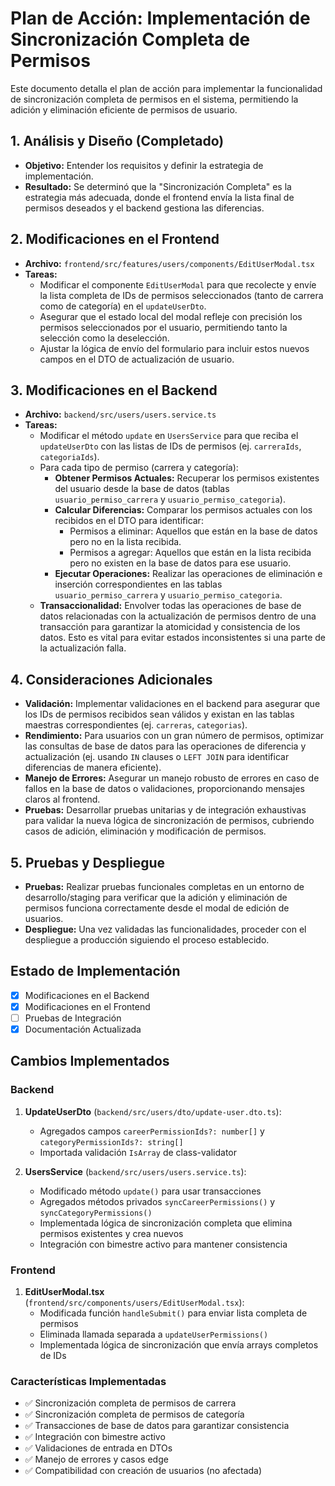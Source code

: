 # Plan de Acción: Implementación de Sincronización Completa de Permisos

Este documento detalla el plan de acción para implementar la funcionalidad de sincronización completa de permisos en el sistema, permitiendo la adición y eliminación eficiente de permisos de usuario.

## 1. Análisis y Diseño (Completado)

*   **Objetivo:** Entender los requisitos y definir la estrategia de implementación.
*   **Resultado:** Se determinó que la "Sincronización Completa" es la estrategia más adecuada, donde el frontend envía la lista final de permisos deseados y el backend gestiona las diferencias.

## 2. Modificaciones en el Frontend

*   **Archivo:** `frontend/src/features/users/components/EditUserModal.tsx`
*   **Tareas:**
    *   Modificar el componente `EditUserModal` para que recolecte y envíe la lista completa de IDs de permisos seleccionados (tanto de carrera como de categoría) en el `updateUserDto`.
    *   Asegurar que el estado local del modal refleje con precisión los permisos seleccionados por el usuario, permitiendo tanto la selección como la deselección.
    *   Ajustar la lógica de envío del formulario para incluir estos nuevos campos en el DTO de actualización de usuario.

## 3. Modificaciones en el Backend

*   **Archivo:** `backend/src/users/users.service.ts`
*   **Tareas:**
    *   Modificar el método `update` en `UsersService` para que reciba el `updateUserDto` con las listas de IDs de permisos (ej. `carreraIds`, `categoriaIds`).
    *   Para cada tipo de permiso (carrera y categoría):
        *   **Obtener Permisos Actuales:** Recuperar los permisos existentes del usuario desde la base de datos (tablas `usuario_permiso_carrera` y `usuario_permiso_categoria`).
        *   **Calcular Diferencias:** Comparar los permisos actuales con los recibidos en el DTO para identificar:
            *   Permisos a eliminar: Aquellos que están en la base de datos pero no en la lista recibida.
            *   Permisos a agregar: Aquellos que están en la lista recibida pero no existen en la base de datos para ese usuario.
        *   **Ejecutar Operaciones:** Realizar las operaciones de eliminación e inserción correspondientes en las tablas `usuario_permiso_carrera` y `usuario_permiso_categoria`.
    *   **Transaccionalidad:** Envolver todas las operaciones de base de datos relacionadas con la actualización de permisos dentro de una transacción para garantizar la atomicidad y consistencia de los datos. Esto es vital para evitar estados inconsistentes si una parte de la actualización falla.

## 4. Consideraciones Adicionales

*   **Validación:** Implementar validaciones en el backend para asegurar que los IDs de permisos recibidos sean válidos y existan en las tablas maestras correspondientes (ej. `carreras`, `categorias`).
*   **Rendimiento:** Para usuarios con un gran número de permisos, optimizar las consultas de base de datos para las operaciones de diferencia y actualización (ej. usando `IN` clauses o `LEFT JOIN` para identificar diferencias de manera eficiente).
*   **Manejo de Errores:** Asegurar un manejo robusto de errores en caso de fallos en la base de datos o validaciones, proporcionando mensajes claros al frontend.
*   **Pruebas:** Desarrollar pruebas unitarias y de integración exhaustivas para validar la nueva lógica de sincronización de permisos, cubriendo casos de adición, eliminación y modificación de permisos.

## 5. Pruebas y Despliegue

*   **Pruebas:** Realizar pruebas funcionales completas en un entorno de desarrollo/staging para verificar que la adición y eliminación de permisos funciona correctamente desde el modal de edición de usuarios.
*   **Despliegue:** Una vez validadas las funcionalidades, proceder con el despliegue a producción siguiendo el proceso establecido.

## Estado de Implementación

- [x] Modificaciones en el Backend
- [x] Modificaciones en el Frontend
- [ ] Pruebas de Integración
- [x] Documentación Actualizada

## Cambios Implementados

### Backend

1. **UpdateUserDto** (`backend/src/users/dto/update-user.dto.ts`):
   - Agregados campos `careerPermissionIds?: number[]` y `categoryPermissionIds?: string[]`
   - Importada validación `IsArray` de class-validator

2. **UsersService** (`backend/src/users/users.service.ts`):
   - Modificado método `update()` para usar transacciones
   - Agregados métodos privados `syncCareerPermissions()` y `syncCategoryPermissions()`
   - Implementada lógica de sincronización completa que elimina permisos existentes y crea nuevos
   - Integración con bimestre activo para mantener consistencia

### Frontend

1. **EditUserModal.tsx** (`frontend/src/components/users/EditUserModal.tsx`):
   - Modificada función `handleSubmit()` para enviar lista completa de permisos
   - Eliminada llamada separada a `updateUserPermissions()`
   - Implementada lógica de sincronización que envía arrays completos de IDs

### Características Implementadas

- ✅ Sincronización completa de permisos de carrera
- ✅ Sincronización completa de permisos de categoría
- ✅ Transacciones de base de datos para garantizar consistencia
- ✅ Integración con bimestre activo
- ✅ Validaciones de entrada en DTOs
- ✅ Manejo de errores y casos edge
- ✅ Compatibilidad con creación de usuarios (no afectada)